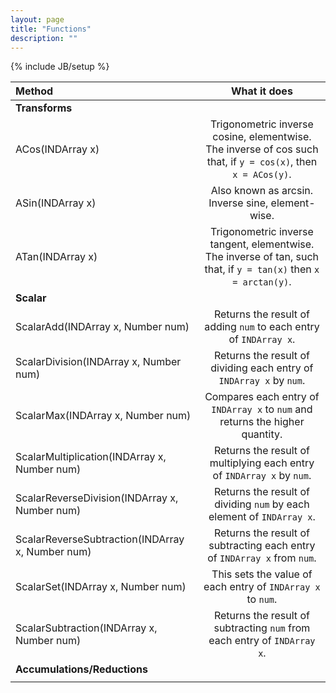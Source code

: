 ```yaml
---
layout: page
title: "Functions"
description: ""
---
```

{% include JB/setup %}

|Method| What it does |
|:----------------|:-------------:|
|**Transforms**||
|ACos(INDArray x)|Trigonometric inverse cosine, elementwise. The inverse of cos such that, if `y = cos(x)`, then `x = ACos(y)`.|
|ASin(INDArray x)|Also known as arcsin. Inverse sine, element-wise.|
|ATan(INDArray x)|Trigonometric inverse tangent, elementwise. The inverse of tan, such that, if `y = tan(x)` then `x = arctan(y)`.|
|**Scalar**||
|ScalarAdd(INDArray x, Number num)|Returns the result of adding `num` to each entry of `INDArray x`.|
|ScalarDivision(INDArray x, Number num)|Returns the result of dividing each entry of `INDArray x` by `num`.|
|ScalarMax(INDArray x, Number num)|Compares each entry of `INDArray x` to `num` and returns the higher quantity.|
|ScalarMultiplication(INDArray x, Number num)|Returns the result of multiplying each entry of `INDArray x` by `num`.|
|ScalarReverseDivision(INDArray x, Number num)|Returns the result of dividing `num` by each element of `INDArray x`.|
|ScalarReverseSubtraction(INDArray x, Number num)|Returns the result of subtracting each entry of `INDArray x` from `num`.|
|ScalarSet(INDArray x, Number num)|This sets the value of each entry of `INDArray x` to `num`.|
|ScalarSubtraction(INDArray x, Number num)|Returns the result of subtracting `num` from each entry of `INDArray x`.|
|**Accumulations/Reductions**||
|||
